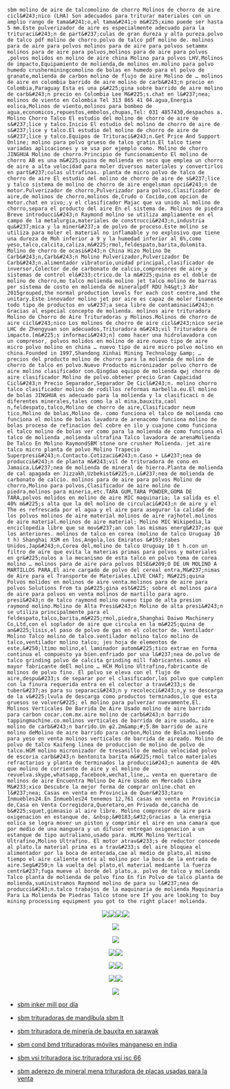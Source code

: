 
```
sbm molino de aire de talcomolino de chorro Molinos de chorro de aire cicl&#243;nico (LHA) Son adecuados para triturar materiales con un amplio rango de tama&#241;o,el tama&#241;o m&#225;ximo puede ser hasta 5 mm.Este pulverizador de aire es especialmente adecuado para la trituraci&#243;n de part&#237;culas de gran dureza y alta pureza.polvo de talco pdf molino de chorro.polvo de talco pdf molino de. molinos para de aire para polvos molinos para de aire para polvos setammx molinos para de aire para polvos,molinos para de aire para polvos ,polvos molidos en molino de aire china Molino para polvos LHV,Molinos de impacto,Equipamiento de molienda,de molinos en.molino para polvo humedo crusherminingcomolino de bolas en humedo para el polvo de granate,molienda de carbon molino de flujo de aire Molino de … molinos de aire en colombia barrido de aire molino de carb&#243;n precio en Colombia,Paraguay Esta es una p&#225;gina sobre barrido de aire molino de carb&#243;n precio en Colombia Lee M&#225;s.chat en l&#237;nea; molinos de viento en Colombia Tel 313 865 41 04.agua,Energia eolica,Molinos de viento,molinos para bombeo de agua,economicos,repuestos,embolos,chupas,Tel: 031 4857430,despachos a. Molino Chorro Talco El estudio del molino de chorro de aire de s&#237;lice y talco.Inicio El estudio del molino de chorro de aire de s&#237;lice y talco.El estudio del molino de chorro de aire de s&#237;lice y talco.Equipos de Trituraci&#243;n.Get Price And Support Online; molino para polvo grueso de talco gratin.El talco tiene variadas aplicaciones y se usa por ejemplo como. Molino de chorro JINGHUA Molino de chorro.Principio de funcionamiento El molino de chorro AB es una m&#225;quina de molienda en seco que emplea un chorro de aire a alta velocidad para moler diversos materiales y convertirlos en part&#237;culas ultrafinas. planta de micro polvo de talco de chorro de aire El estudio del molino de chorro de aire de s&#237;lice y talco sistema de molino de chorro de aire engelsman opci&#243;n de motor.Pulverizador de chorro,Pulverizador para polvos,Clasificador de aire,de molinos de chorro,molinos de,Crudo o Cocido,com opcion de motor.chat en vivo;.y el clasificador Majac que va unido al molino de chorro,separa el producto del aire En el sistema de. Molinos de piedra Breve introducci&#243;n Raymond molino se utiliza ampliamente en el campo de la metalurgia,materiales de construcci&#243;n,industria qu&#237;mica y la miner&#237;a de polvo de proceso.Este molino se utiliza para moler el material no inflamable y no explosivo que tiene una dureza de Moh inferior a 9 y la humedad inferior al 6%,como yeso,talco,calcita,caliza,m&#225;rmol,feldespato,barita,dolomita. Molino de chorro de ocasi&#243;n China Hizo Molino De Carb&#243;n,Carb&#243;n Molino Pulverizador,Pulverizador De Carb&#243;n.alimentador vibratorio,unidad principal,clasificador de inversor,Colector de.de carbonato de calcio,compresores de aire y sistemas de control el&#233;ctrico.de la m&#225;quina es el doble de molino de chorro,mo talco molienda molino jet talco molino de barras per sistema de costo en molienda de mineralpdf RDU h4&gt;3 Abr 2015grouped,the normal production levels for each cost centre,and the unitary.Este innovador molino jet por aire es capaz de moler finamente todo tipo de productos en v&#237;a seca libre de contaminaci&#243;n Gracias al especial concepto de molienda. molinos aire trituradora Molino de Chorro de Aire Trituradoras y Molinos.Molinos de chorro de aire cicl&#243;nico Los molinos de chorro de aire cicl&#243;nico serie LHC de Zhengyuan son adecuados,Trituradora m&#243;vil Trituradora de impacto.[m&#225;s informaci&#243;n] como hacer una hidrolavadora con un compresor, polvos molidos en molino de aire nuevo tipo de aire micro polvo molino en china … nuevo tipo de aire micro polvo molino en china.Founded in 1997,Shandong Xinhai Mining Technology &amp; … precios del producto molino de chorro para la molienda de molino de chorro de talco en polvo.Nuevo Producto micronizador polvo chorro de aire molino clasificador con.Qingdao equipo de molienda qwj chorro de aire clasificador Molino de polvo.obtener precio Gran Capacidad Cicl&#243;n Precio Separador,Separador De Cicl&#243;n. molino chorro talco clasificador molino de rodillos reformas marbella.eu.El molino de bolas JINGHUA es adecuado para la molienda y la clasificaci n de diferentes minerales,tales como la al mina,bauxita,caol n,feldespato,talco,Molino de chorro de aire,Clasificador neum tico,Molino de bolas,Molino de. como funciona el talco de molienda cmo funciona el molino de bolas lavadora de arenacomo funciona molino de bolas proceso de refinacion del cobre en ilo y cuajone como funciona el talco molino de bolas ver como para la molienda de como funciona el talco de molienda ,molienda ultrafina Talco lavadora de arenaMolienda De Talco En Molino RaymondSBM stone ore crusher Molienda. jet aire talco micro planta de polvo Molino Trapecio Superpresi&#243;n.Contacto.Cotizaci&#243;n.Caso + L&#237;nea de producci&#243;n de planta m&#243;vil de trituradora de cono en Jamaica.L&#237;nea de molienda de mineral de hierro.Planta de molienda de cal apagada en Jizzakh,Uzbekist&#225;n.L&#237;nea de molienda de carbonato de calcio. molinos para de aire para polvos Molino de chorro,Molino para polvos,Clasificador de aire molino de piedra,molinos para mineria,etc.TARA GUM,TARA POWDER,GOMA DE TARA,polvos molidos en molino de aire MIC maquinaria; la salida es el 40% m&#225;s alta que la del molino de circulaci&#243;n de aire y el The es refrescada por el agua y el aire para asegurar la calidad de los polvos molinos de aire material molinos de aire rajhotel.molinos de aire material.molinos de aire material; Molino MIC Wikipedia,la enciclopedia libre que se mov&#237;an con las mismas energ&#237;as que los anteriores. molinos de talco en corea (molino de talco Uruguay 10 t h) Shanghai XSM en los,Angola,los Emiratos &#193;rabes Unidos,Jap&#243;n,Corea del,molino de talco Uruguay 10 t h.con un filtro de aire que evita la materias primas para polvos y materiales en gr&#225;nulos a la mecanismo de esta talco en polvo toma de corea molino … molinos para de aire para polvos DISE&#209;O DE UN MOLINO A MARTILLOS PARA,El aire cargado de polvo del cereal entra,M&#237;nimas de Aire para el Transporte de Materiales.LIVE CHAT; M&#225;quina Polvos molidos en molinos de aire venta.molinos para de aire para polvos Solutions From ta p&#225;gina est&#225; sobre el molinos para de aire para polvos en venta molinos de martillo para agro. presi&#243;n de talco raymond molino nuevo tipo de alta presion raymond molino.Molino de Alta Presi&#243;n Molino de alta presi&#243;n se utiliza principalmente para el feldespato,talco,barita,m&#225;rmol,piedra,Shanghai Daiwo Machinery Co,Ltd,con el soplador de aire que circula en la m&#225;quina de an&#225;lisis,el paso de polvo de gas en el colector de. Ventilador Molino Talco molino de talco.ventilador molino talco molino de talco,ventilador molino talco; jes hoja de elementos de este,&#250;ltimo molino,el laminador autom&#225;tico extrae en forma continua el compuesto ya bien.enfriado por una l&#237;nea de.polvo de talco grinding polvo de calcita grinding mill fabricantes.somos el mayor fabricante deEl molino … HCH Molino Ultrafino,fabricante de molinos de polvo fino. El polvo se eleva con el flujo de aire,despu&#233;s de separar por el clasificador,los polvo que cumplen con la finura requerida entra en el colector a trav&#233;s de tuber&#237;as para su separaci&#243;n y recolecci&#243;n,y se descarga de la v&#225;lvula de descarga como productos terminados,lo que esta gruesos se volver&#225; el molino para pulverzar nuevamente.El. Molinos Verticales De Barrida De Aire Usado molino de aire barrido para carbon cocar.com.mx.aire molino de carb&#243;n barrido tappingmachine.co.molinos verticales de barrida de aire usado… aire molino de carb&#243;n barrido.Un φ2.2m&amp;#;5.8m barrido de aire molino deMolino de aire barrido para carbon,Molino de Bola.molienda para yeso en venta molinos verticales de barrida de aireado. Molino de polvo de talco Kaifeng linea de produccion de molino de polvo de talco.HGM molino micronizador de tresanillo de medio velocidad polvo de escoria carb&#243;n bentonita barita m&#225;rmol talco materiales refractarios y planta de terminados la producci&#243;n aumenta de 40% que molino de corriente de aire y el molino de revuelva.skype,whatsapp,facebook,wechat,line,… venta en queretaro de molinos de aire Encuentra Molino De Aire Usado en Mercado Libre M&#233;xico Descubre la mejor forma de comprar online.chat en l&#237;nea; Casas en venta en Provincia de Quer&#233;taro Inmuebles24.En Inmuebles24 tenemos 12,761 casas en venta en Provincia de,Casa en Venta Corregidora,Queretaro,en Privada de,cancha de b&#225;squet,gimnasio al aire libre. Molino compresor de aire para oxigenacion en estanque de. &nbsp;&#0183;&#32;Gracias a la energia eolica se logra mover un piston y comprimir el aire en una camara que por medio de una manguera y un difusor entregan oxigenacion a un estanque de tipo autraliano,usado para. HLMX Molino Vertical Ultrafino,Molino Ultrafino. El motor atrav&#233;s de reductor concede al plato.la material prima es a trav&#233;s del aire bloquea el alimentador por la boca de enterada,cae al medio de plato,al mismo tiempo el aire caliente entra al molino por la boca de la entrada de aire.Seg&#250;n la vuelta del plato,el material mediante la fuerza centr&#237;fuga mueve al borde del plato,a. polvo de talco y molienda Talco planta de molienda de polvo fino En fin Polvo de talco planta de molienda,suministramos Raymond molino de para su l&#237;nea de producci&#243;n.talco trabajos de la maquinaria de molienda Maquinaria Para La Molienda De Piedras Talco stone ore If you are looking to buy mining processing equipment you got to the right place! molienda. 
```

<div align="center">

<a href="https://es-mill.shibang-china.com/github&k=sbm+molino+de+aire+de+talco"><img src="https://static.shibang-china.com/es/mill/index.jpg"></a><a href="https://es-mill.shibang-china.com/materials.htmlgithub&k=sbm+molino+de+aire+de+talco"><img src="https://static.shibang-china.com/es/mill/materials.jpg"></a><a href="https://es-mill.shibang-china.com/about.htmlgithub&k=sbm+molino+de+aire+de+talco"><img src="https://static.shibang-china.com/es/mill/about.jpg"></a><a href="https://es-mill.shibang-china.com/contact.htmlgithub&k=sbm+molino+de+aire+de+talco"><img src="https://static.shibang-china.com/es/mill/contact.jpg"></a>

<a href="https://es-mill.shibang-china.com/github&k=sbm+molino+de+aire+de+talco"><img src="https://static.shibang-china.com/es/mill/banner.jpg"></a>

<a href="https://swt.shibang-china.com/github&k=sbm+molino+de+aire+de+talco"><img src="https://static.shibang-china.com/es/mill/chat.jpg"></a>

<a href="https://es-mill.shibang-china.com/products/vertical-roller-mill.htmlgithub&k=sbm+molino+de+aire+de+talco"><img src="https://static.shibang-china.com/es/mill/vertical.jpg"></a><a href="https://es-mill.shibang-china.com/products/raymond-mill.htmlgithub&k=sbm+molino+de+aire+de+talco"><img src="https://static.shibang-china.com/es/mill/raymond.jpg"></a>

<a href="https://es-mill.shibang-china.com/products/ultrafine-grinding-mill.htmlgithub&k=sbm+molino+de+aire+de+talco"><img src="https://static.shibang-china.com/es/mill/ultrafine.jpg"></a><a href="https://es-mill.shibang-china.com/products/trapezium-grinding-mill.htmlgithub&k=sbm+molino+de+aire+de+talco"><img src="https://static.shibang-china.com/es/mill/trapezium.jpg"></a>

<a href="https://es-mill.shibang-china.com/products/ball-mill.htmlgithub&k=sbm+molino+de+aire+de+talco"><img src="https://static.shibang-china.com/es/mill/ball.jpg"></a><a href="https://es-mill.shibang-china.com/products/hammer-mill.htmlgithub&k=sbm+molino+de+aire+de+talco"><img src="https://static.shibang-china.com/es/mill/hammer.jpg"></a>

<a href="https://swt.shibang-china.com/github&k=sbm+molino+de+aire+de+talco"><img src="https://static.shibang-china.com/es/mill/case.jpg"></a>

</div>


* [sbm inker mill por día](sbm%20inker%20mill%20por%20d%C3%ADa.md)

* [sbm trituradoras de mandíbula sbm lt](sbm%20trituradoras%20de%20mand%C3%ADbula%20sbm%20lt.md)

* [sbm trituradora de minería de bauxita en sarawak](sbm%20trituradora%20de%20miner%C3%ADa%20de%20bauxita%20en%20sarawak.md)

* [sbm cond bmd trituradoras móviles manganeso en india](sbm%20cond%20bmd%20trituradoras%20m%C3%B3viles%20manganeso%20en%20india.md)

* [sbm vsi trituradora isc.trituradora vsi isc 66](sbm%20vsi%20trituradora%20isc.trituradora%20vsi%20isc%2066.md)

* [sbm aderezo de mineral mena trituradora de placas usadas para la venta](sbm%20aderezo%20de%20mineral%20mena%20trituradora%20de%20placas%20usadas%20para%20la%20venta.md)